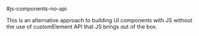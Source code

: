 #js-components-no-api

This is an alternative approach to building UI components with JS without the use of customElement API that JS brings out of the box.